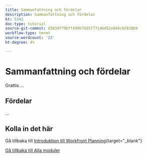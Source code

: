 ```yaml
---
title: Sammanfattning och fördelar
description: Sammanfattning och fördelar
kt: 5342
doc-type: tutorial
source-git-commit: d583df79bff499b7605f77146d52e66bc02810b9
workflow-type: tm+mt
source-wordcount: '23'
ht-degree: 4%

---
```


# Sammanfattning och fördelar

Grattis ...

## Fördelar

...

## Kolla in det här

Gå tillbaka till [Introduktion till Workfront Planning](./wfplanning.md){target="_blank"}

[Gå tillbaka till Alla moduler](../../../overview.md)
